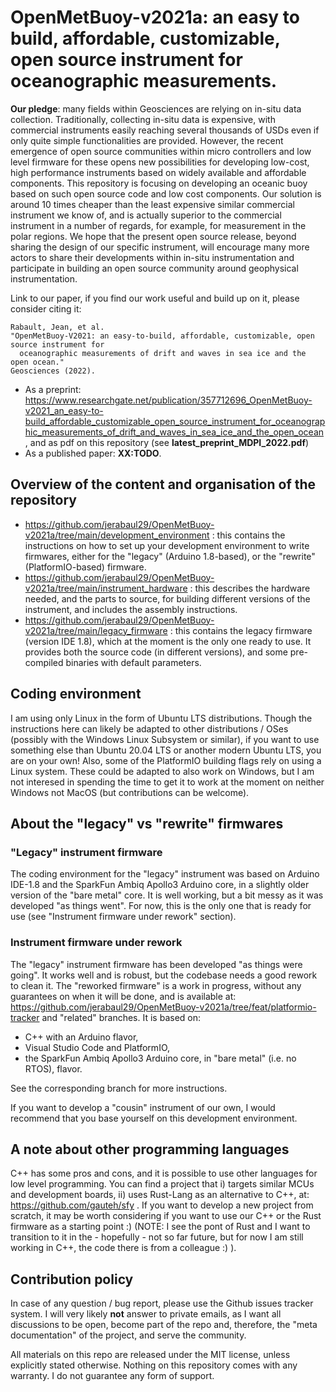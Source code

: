 # OpenMetBuoy-v2021a: an easy to build, affordable, customizable, open source instrument for oceanographic measurements.

**Our pledge**: many fields within Geosciences are relying on in-situ data collection. Traditionally, collecting in-situ data is expensive, with commercial instruments easily reaching several thousands of USDs even if only quite simple functionalities are provided. However, the recent emergence of open source communities within micro controllers and low level firmware for these opens new possibilities for developing low-cost, high performance instruments based on widely available and affordable components. This repository is focusing on developing an oceanic buoy based on such open source code and low cost components. Our solution is around 10 times cheaper than the least expensive similar commercial instrument we know of, and is actually superior to the commercial instrument in a number of regards, for example, for measurement in the polar regions. We hope that the present open source release, beyond sharing the design of our specific instrument, will encourage many more actors to share their developments within in-situ instrumentation and participate in building an open source community around geophysical instrumentation.

Link to our paper, if you find our work useful and build up on it, please consider citing it:

```
Rabault, Jean, et al.
"OpenMetBuoy-V2021: an easy-to-build, affordable, customizable, open source instrument for
  oceanographic measurements of drift and waves in sea ice and the open ocean."
Geosciences (2022).
```

- As a preprint: https://www.researchgate.net/publication/357712696_OpenMetBuoy-v2021_an_easy-to-build_affordable_customizable_open_source_instrument_for_oceanographic_measurements_of_drift_and_waves_in_sea_ice_and_the_open_ocean , and as pdf on this repository (see **latest_preprint_MDPI_2022.pdf**)
- As a published paper: **XX:TODO**.

## Overview of the content and organisation of the repository

- https://github.com/jerabaul29/OpenMetBuoy-v2021a/tree/main/development_environment : this contains the instructions on how to set up your development environment to write firmwares, either for the "legacy" (Arduino 1.8-based), or the "rewrite" (PlatformIO-based) firmware.
- https://github.com/jerabaul29/OpenMetBuoy-v2021a/tree/main/instrument_hardware : this describes the hardware needed, and the parts to source, for building different versions of the instrument, and includes the assembly instructions.
- https://github.com/jerabaul29/OpenMetBuoy-v2021a/tree/main/legacy_firmware : this contains the legacy firmware (version IDE 1.8), which at the moment is the only one ready to use. It provides both the source code (in different versions), and some pre-compiled binaries with default parameters.

## Coding environment

I am using only Linux in the form of Ubuntu LTS distributions. Though the instructions here can likely be adapted to other distributions / OSes (possibly with the Windows Linux Subsystem or similar), if you want to use something else than Ubuntu 20.04 LTS or another modern Ubuntu LTS, you are on your own! Also, some of the PlatformIO building flags rely on using a Linux system. These could be adapted to also work on Windows, but I am not interesed in spending the time to get it to work at the moment on neither Windows not MacOS (but contributions can be welcome).

## About the "legacy" vs "rewrite" firmwares

### "Legacy" instrument firmware

The coding environment for the "legacy" instrument was based on Arduino IDE-1.8 and the SparkFun Ambiq Apollo3 Arduino core, in a slightly older version of the "bare metal" core. It is well working, but a bit messy as it was developed "as things went". For now, this is the only one that is ready for use (see "Instrument firmware under rework" section).

### Instrument firmware under rework

The "legacy" instrument firmware has been developed "as things were going". It works well and is robust, but the codebase needs a good rework to clean it. The "reworked firmware" is a work in progress, without any guarantees on when it will be done, and is available at: https://github.com/jerabaul29/OpenMetBuoy-v2021a/tree/feat/platformio-tracker and "related" branches. It is based on:

- C++ with an Arduino flavor,
- Visual Studio Code and PlatformIO,
- the SparkFun Ambiq Apollo3 Arduino core, in "bare metal" (i.e. no RTOS), flavor.

See the corresponding branch for more instructions.

If you want to develop a "cousin" instrument of our own, I would recommend that you base yourself on this development environment.

## A note about other programming languages

C++ has some pros and cons, and it is possible to use other languages for low level programming. You can find a project that i) targets similar MCUs and development boards, ii) uses Rust-Lang as an alternative to C++, at: https://github.com/gauteh/sfy . If you want to develop a new project from scratch, it may be worth considering if you want to use our C++ or the Rust firmware as a starting point :) (NOTE: I see the pont of Rust and I want to transition to it in the - hopefully - not so far future, but for now I am still working in C++, the code there is from a colleague :) ).

## Contribution policy

In case of any question / bug report, please use the Github issues tracker system. I will very likely **not** answer to private emails, as I want all discussions to be open, become part of the repo and, therefore, the "meta documentation" of the project, and serve the community.

All materials on this repo are released under the MIT license, unless explicitly stated otherwise. Nothing on this repository comes with any warranty. I do not guarantee any form of support.

